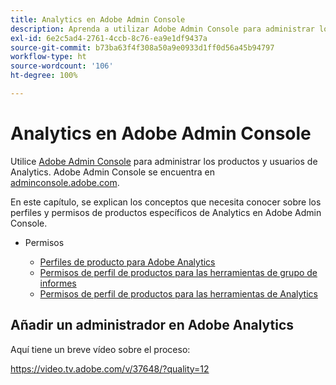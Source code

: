 ```yaml
---
title: Analytics en Adobe Admin Console
description: Aprenda a utilizar Adobe Admin Console para administrar los productos y usuarios de Analytics.
exl-id: 6e2c5ad4-2761-4ccb-8c76-ea9e1df9437a
source-git-commit: b73ba63f4f308a50a9e0933d1ff0d56a45b94797
workflow-type: ht
source-wordcount: '106'
ht-degree: 100%

---
```


# Analytics en Adobe Admin Console

Utilice [Adobe Admin Console](https://helpx.adobe.com/es/enterprise/using/admin-console.html) para administrar los productos y usuarios de Analytics. Adobe Admin Console se encuentra en [adminconsole.adobe.com](https://adminconsole.adobe.com/).

En este capítulo, se explican los conceptos que necesita conocer sobre los perfiles y permisos de productos específicos de Analytics en Adobe Admin Console.

* Permisos

   * [Perfiles de producto para Adobe Analytics](/help/admin/admin-console/permissions/product-profile.md)
   * [Permisos de perfil de productos para las herramientas de grupo de informes](/help/admin/admin-console/permissions/report-suite-tools.md)
   * [Permisos de perfil de productos para las herramientas de Analytics](/help/admin/admin-console/permissions/analytics-tools.md)

## Añadir un administrador en Adobe Analytics

Aquí tiene un breve vídeo sobre el proceso:

https://video.tv.adobe.com/v/37648/?quality=12
